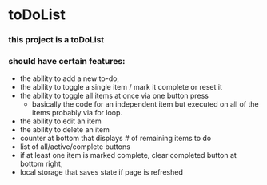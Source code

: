# toDoList
### this project is a toDoList

### should have certain features:
 - the ability to add a new to-do,
 - the ability to toggle a single item / mark it complete or reset it
 - the ability to toggle all items at once via one button press
    - basically the code for an independent item but executed on all of the items probably via for loop.
 - the ability to edit an item
 - the ability to delete an item
 - counter at bottom that displays # of remaining items to do
 - list of all/active/complete buttons
 - if at least one item is marked complete, clear completed button at bottom right,
 - local storage that saves state if page is refreshed

